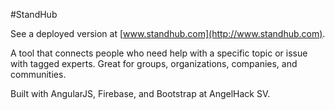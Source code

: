#StandHub

See a deployed version at [www.standhub.com](http://www.standhub.com).

A tool that connects people who need help with a specific topic or issue with tagged experts. Great for groups, organizations, companies, and communities.

Built with AngularJS, Firebase, and Bootstrap at AngelHack SV.

